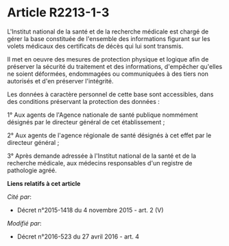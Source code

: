 # Article R2213-1-3

L'Institut national de la santé et de la recherche médicale est chargé de gérer la base constituée de l'ensemble des
informations figurant sur les volets médicaux des certificats de décès qui lui sont transmis. 

Il met en oeuvre des mesures de protection physique et logique afin de préserver la sécurité du traitement et des
informations, d'empêcher qu'elles ne soient déformées, endommagées ou communiquées à des tiers non autorisés et d'en
préserver l'intégrité. 

Les données à caractère personnel de cette base sont accessibles, dans des conditions préservant la protection des données : 

1° Aux agents           de l'Agence nationale de santé publique nommément désignés par le directeur général de cet
établissement ; 

2° Aux agents de l'agence régionale de santé désignés à cet effet par le directeur général ; 

3° Après demande adressée à l'Institut national de la santé et de la recherche médicale, aux médecins responsables d'un
registre de pathologie agréé.

**Liens relatifs à cet article**

_Cité par_:

  - Décret n°2015-1418 du 4 novembre 2015 - art. 2 (V)

_Modifié par_:

  - Décret n°2016-523 du 27 avril 2016 - art. 4
